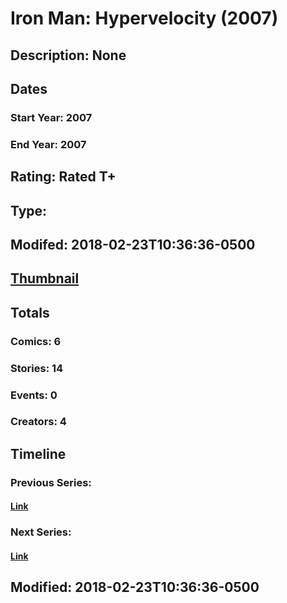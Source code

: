 # Iron Man: Hypervelocity (2007)
## Description: None
## Dates
### Start Year: 2007
### End Year: 2007
## Rating: Rated T+
## Type: 
## Modifed: 2018-02-23T10:36:36-0500
## [Thumbnail](http://i.annihil.us/u/prod/marvel/i/mg/8/f0/5a9034ee2a16d.jpg)
## Totals
### Comics: 6
### Stories: 14
### Events: 0
### Creators: 4
## Timeline
### Previous Series: 
#### [Link]()
### Next Series: 
#### [Link]()
## Modified: 2018-02-23T10:36:36-0500